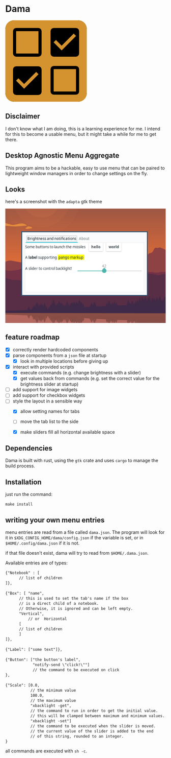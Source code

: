 # Dama
![](assets/icon.png)

## Disclaimer

I don't know what I am doing, this is a learning experience for me.
I intend for this to become a usable menu, but it might take a while for me to get there.

## Desktop Agnostic Menu Aggregate

This program aims to be a hackable, easy to use menu that can be paired to 
lightweight window managers in order to change settings on the fly.

## Looks

here's a screenshot with the `adapta` gtk theme

![](assets/screenshot.png)

## feature roadmap

- [x] correctly render hardcoded components
- [x] parse components from a `json` file at startup
  - [x] look in multiple locations before giving up
- [X] interact with provided scripts
  - [x] execute commands (e.g. change brightness with a slider)
  - [X] get values back from commands (e.g. set the correct value for the brightness slider at startup)
- [ ] add support for image widgets
- [ ] add support for checkbox widgets
- [ ] style the layout in a sensible way
  - [x] allow setting names for tabs
  - [ ] move the tab list to the side
  - [x] make sliders fill all horizontal available space


## Dependencies

Dama is built with rust, using the `gtk` crate and uses `cargo` to manage the build process.

## Installation


just run the command:
```
make install
```

## writing your own menu entries

menu entries are read from a file called `dama.json`.
The program will look for it in `$XDG_CONFIG_HOME/dama/config.json` 
if the variable is set, or in `$HOME/.config/dama.json` if it is not.

if that file doesn't exist, dama will try to read from `$HOME/.dama.json`.

Available entries are of types:

```
{"Notebook" : [
      // list of children
]},

{"Box": [ "name", 
	  // this is used to set the tab's name if the box 
	  // is a direct child of a notebook.
	  // Otherwise, it is ignored and can be left empty.
	  "Vertical", 
          // or  Horizontal
      [
	  // list of children
      ]
]},

{"Label": ["some text"]},

{"Button": ["the button's label", 
            "notify-send \"click!\""]
            // the command to be executed on click 
}, 

{"Scale": [0.0,   
           // the minimum value
           100.0,  
           // the maximum value
           "xbacklight -get",
           // the command to run in order to get the initial value.
           // this will be clamped between maximum and minimum values.
           "xbacklight -set"] 
           // the command to be executed when the slider is moved.
           // the current value of the slider is added to the end                               
           // of this string, rounded to an integer.
}                             
```

all commands are executed with `sh -c`.

